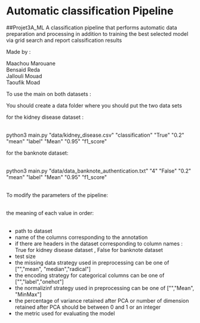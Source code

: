 # Automatic classification Pipeline
##Projet3A_ML
A classification pipeline that performs automatic data preparation and processing in addition to training the best selected model via grid search and report calssification results

Made by  : 

Maachou Marouane <br/>
Bensaid Reda <br/>
Jallouli Mouad <br/>
Taoufik Moad <br/>


To use the main on both datasets : </br>

You should create a data folder where you should put the two data sets </br>

for the kidney disease dataset :</br></br>

python3 main.py "data/kidney_disease.csv"  "classification"  "True"  "0.2"  "mean"  "label"  "Mean" "0.95" "f1_score"                                    </br>

for the banknote dataset:</br></br>

python3 main.py "data/data_banknote_authentication.txt" "4" "False" "0.2" "mean" "label" "Mean" "0.95" "f1_score"</br></br>


To modify the parameters of the pipeline:</br></br>

the meaning of each value in order:</br></br>

- path to dataset</br>
- name of the columns corresponding to the annotation</br>
- if there are headers in the dataset corresponding to column names : True for kidney disease dataset , False for banknote dataset</br>
- test size</br>
- the missing data strategy used in preprocessing can be one of  ["","mean", "median","radical"]</br>
- the encoding strategy for categorical columns can be one of ["","label","onehot"]</br>
- the normalizinf strategy used in preprocessing can be one of ["","Mean", "MinMax"]</br>
- the percentage of variance retained after PCA or number of dimension retained after PCA should be between 0 and 1 or an integer</br>
- the metric used for evaluating the model </br>
